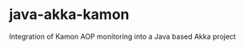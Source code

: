 java-akka-kamon
===============

Integration of Kamon AOP monitoring into a Java based Akka project
